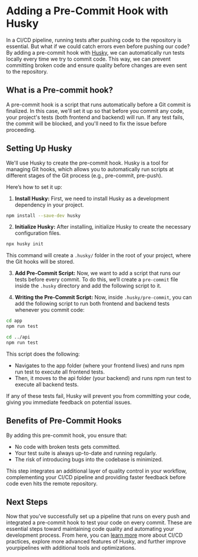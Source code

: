 # Adding a Pre-Commit Hook with Husky
In a CI/CD pipeline, running tests after pushing code to the repository is essential. But what if we could catch errors even before pushing our code? By adding a pre-commit hook with [Husky](https://typicode.github.io/husky/get-started.html), we can automatically run tests locally every time we try to commit code. This way, we can prevent committing broken code and ensure quality before changes are even sent to the repository.

## What is a Pre-commit hook?

A pre-commit hook is a script that runs automatically before a Git commit is finalized. In this case, we'll set it up so that before you commit any code, your project's tests (both frontend and backend) will run. If any test fails, the commit will be blocked, and you'll need to fix the issue before proceeding.

## Setting Up Husky

We'll use Husky to create the pre-commit hook. Husky is a tool for managing Git hooks, which allows you to automatically run scripts at different stages of the Git process (e.g., pre-commit, pre-push).

Here’s how to set it up:

1. **Install Husky:** First, we need to install Husky as a development dependency in your project.
```sh
npm install --save-dev husky
```

2. **Initialize Husky:** After installing, initialize Husky to create the necessary configuration files.
```sh
npx husky init
```

This command will create a `.husky/` folder in the root of your project, where the Git hooks will be stored.

3. **Add Pre-Commit Script:** Now, we want to add a script that runs our tests before every commit. To do this, we’ll create a `pre-commit` file inside the `.husky` directory and add the following script to it.

4. **Writing the Pre-Commit Script:** Now, inside `.husky/pre-commit`, you can add the following script to run both frontend and backend tests whenever you commit code:

```sh
cd app
npm run test

cd ../api
npm run test
```

This script does the following:

- Navigates to the app folder (where your frontend lives) and runs npm run test to execute all frontend tests.
- Then, it moves to the api folder (your backend) and runs npm run test to execute all backend tests.

If any of these tests fail, Husky will prevent you from committing your code, giving you immediate feedback on potential issues.

## Benefits of Pre-Commit Hooks

By adding this pre-commit hook, you ensure that:
- No code with broken tests gets committed.
- Your test suite is always up-to-date and running regularly.
- The risk of introducing bugs into the codebase is minimized.

This step integrates an additional layer of quality control in your workflow, complementing your CI/CD pipeline and providing faster feedback before code even hits the remote repository.

## Next Steps

Now that you've successfully set up a pipeline that runs on every push and integrated a pre-commit hook to test your code on every commit. These are essential steps toward maintaining code quality and automating your development process. From here, you can [learn more](./keep-learning.md) more about CI/CD practices, explore more advanced features of Husky, and further improve yourpipelines with additional tools and optimizations.